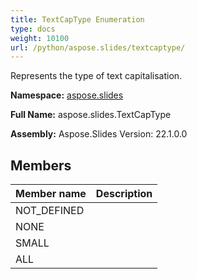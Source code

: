 ```yaml
---
title: TextCapType Enumeration
type: docs
weight: 10100
url: /python/aspose.slides/textcaptype/
---
```


Represents the type of text capitalisation.

**Namespace:** [aspose.slides](/python/aspose.slides/)

**Full Name:** aspose.slides.TextCapType

**Assembly:**  Aspose.Slides Version: 22.1.0.0

## **Members**
|**Member name**|**Description**|
| :- | :- |
|NOT_DEFINED||
|NONE||
|SMALL||
|ALL||
